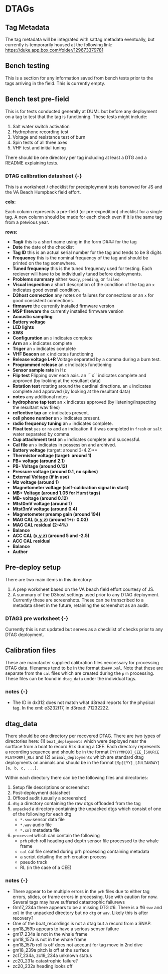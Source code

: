 # DTAGs


## Tag Metadata 

The tag metadata will be integrated with sattag metadata eventually, but currently is temporarily housed at the following link: https://duke.app.box.com/folder/129673379781

<!--box link: https://duke.app.box.com/folder/124248258732
See section \@ref(tagmeta) for details.-->

## Bench testing

This is a section for any information saved from bench tests prior to the tags arriving in the field. This is currently empty.

## Bench test pre-field

This is for tests conducted generally at DUML but before any deployment on a tag to test that the tag is functioning. These tests might include:

1. Salt water switch activation
2. Hydrophone recording test
3. Voltage and resistance test of burn
4. Spin tests of all three axes
5. VHF test and initial tuning

There should be one directory per tag including at least a DTG and a README explaining tests.

### DTAG calibration datasheet {-}

This is a worksheet / checklist for predeployment tests borrowed for JS and the VA Beach Humpback field effort.

**cols:**

Each column represents a pre-field (or pre-expedition) checklist for a single tag. A new column should be made for each check even if it is the same tag from a previous year.

**rows:**

- **Tag#** this is a short name using in the form D### for the tag
- **Date** the date of the checklist
- **Tag ID** this is an actual serial number for the tag and tends to be 8 digits
- **Frequency** this is the nominal frequency of the tag and should be printed on the tag somewhere.
- **Tuned frequency** this is the tuned frequency used for testing. Each reciever will have to be individually tuned before deployments.
- **Problems summary** either ```Ready```, ```pending```, or ```failed```
- **Visual inspection** a short description of the condition of the tag an ```x``` indicates good overall condition.
- **D3host connection** any notes on failures for connections or an ```x``` for good consistent connections.
- **firmawre** the currently installed firmware version
- **MSP fireware** the currently installed firmware version
- **Acoustic sampling**
- **Battery voltage**
- **LED lights**
- **SWS**
- **Configuration** an ```x``` indicates complete
- **Arm** an ```x``` indicates complete
- **Triger** an ```x``` indicates complete
- **VHF Beacon** an ```x``` indicates functioning
- **Release voltage L+R** Voltage separated by a comma during a burn test.
- **Programmed release** an ```x``` indicates functioning
- **Sensor sample rate** in Hz
- **Flip test** Flipping over each axis. an ```x`` indicates complete and approved (by looking at the resultant data)
- **Rotation test** rotating around the cardinal directions. an ```x``` indicates complete and approved (by looking at the resultant data)
- **notes** any additional notes
- **hydrophone tap test** an ```x``` indicates approved (by listening/inspecting the resultant wav files)
- **reflective tap** an ```x``` indicates present.
- **cell phone number** an ```x``` indicates present.
- **radio frequency tuning** an ```x``` indicates complete.
- **Float test** ```yes``` or ```no``` and an indication if it was completed in ```fresh``` or ```salt``` water separated by comma.
- **Cup attachment test** an ```x``` indicates complete and successful.
- **Cal file** an ```x``` indicates in possession and archived.
- **Battery voltage** (target: around 3-4.2)**
- **Thermistor voltage (target: around 1)**
- **PB+ voltage (around 2.1)**
- **PB- Voltage (around 0.12)**
- **Pressure voltage (around 0.1, no spikes)**
- **External Voltage (if in use)**
- **Mz voltage (around 1)**
- **Magnetometer voltage (self-calibration signal in start)**
- **MB+ Voltage (around 1.05 for Hurst tags)**
- **MB- voltage (around 0.12)**
- **Mtst0mV voltage (around 1)**
- **Mtst3mV voltage (around 0.4)**
- **Magnetometer preamp gain (around 194)**
- **MAG CAL (x,y,z) (around 1+/- 0.03)**
- **MAG CAL residual (2-4%)**
- **Balance**
- **ACC CAL (x,y,z) (around 5 and -2.5)**
- **ACC CAL residual**
- **Balance**
- **Author**

## Pre-deploy setup

There are two main items in this directory:
1. A prep worksheet based on the VA beach field effort courtesy of JS.
2. A summary of the D3host settings used prior to any DTAG deployment. Currently these are screenshots. These can be transcribed to a metadata sheet in the future, retaining the screenshot as an audit.

### DTAG3 pre worksheet {-}

Currently this is not updated but serves as a checklist of checks prior to any DTAG deployment.

## Calibration files

These are manufacter supplied calibration files neccessary for processing DTAG data. filenames tend to be in the format `dx###.xml`. Note that these are separate from the `cal` files which are created during the `prh` processing. These files can be found in `dtag_data` under the individual tags.

### notes {-}

- The ID in dx312 does not match what d3read reports for the physical tag. In the xml: e3232f17, in d3read: 71232222.

## dtag_data

There should be one directory per recovered DTAG. There are two types of directories here: (1) `boat_deployments` which were deployed near the surtface from a boat to record RLs during a CEE. Each directory represents a recording sequence and should be in the format `[YYYYMMDD]_CEE_[SOURCE PLATFORM]_RLs` and (2) `animal_deployments` which are standard dtag deployments on animals and should be in the format `[Sp][YY]_[JULIANDAY][a, b, c, ...]`.

Within each directory there can be the following files and directories:

1. Setup file descriptions or screenshot
1. Post-deployment datasheet
1. Offload audit (usually a screenshot)
1. `dtg` a directory containing the raw dtgs offloaded from the tag
1. `unpacked` a directory containing the unpacked dtgs which consist of one of the following for each dtg
    - `*.svw` sensor data file
    - `*.wav` audio file
    - `*.xml` metadata file
1. `processed` which can contain the following
    - `prh` pitch roll heading and depth sensor file processed to the whale frame
    - `cal` cal file created during prh processing containing metadata
    - a script detailing the prh creation process
    - pseudo track
    - RL (in the case of a CEE)

### notes {-}

- There appear to be multiple errors in the `prh` files due to either tag errors, slides, or frame errors in processing. Use with caution for now. Several tags may have suffered catastrophic failurews
- Gm17_234a there appears to be a missing DTG #6. There is a #6 ```swv``` and ```xml``` in the unpacked directory but no ```dtg``` or ```wav```. Likely this is after recovery?
- One of the boat_recordings is not a dtag but a record from a SNAP.
- gm18_159b appears to have a serious sensor failure
- gm17_234a is not in the whale frame
- gm18_157a is not in the whale frame
- gm18_157b roll is off does not account for tag move in 2nd dive
- gm18_239a pitch is off at the surface
- zc17_234a, zc19_234a unknown status
- zc20_231a catastrophic failure?
- zc20_232a heading looks off
